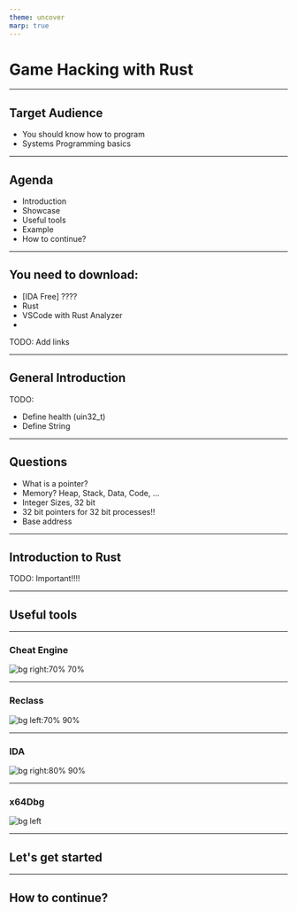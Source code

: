 ```yaml
---
theme: uncover
marp: true
---
```


# Game Hacking with Rust

---

## Target Audience

- You should know how to program
- Systems Programming basics

---

## Agenda

- Introduction
- Showcase
- Useful tools
- Example
- How to continue?

---

## You need to download:

- [IDA Free] ????
- Rust
- VSCode with Rust Analyzer
- 

TODO: Add links

---

## General Introduction 

TODO: 
- Define health (uin32_t)
- Define String

---

## Questions

- What is a pointer? 
- Memory? Heap, Stack, Data, Code, ...
- Integer Sizes, 32 bit
- 32 bit pointers for 32 bit processes!!
- Base address

---

## Introduction to Rust

TODO: Important!!!!

---

## Useful tools

---

### Cheat Engine

![bg right:70% 70%](https://www.startpage.com/av/proxy-image?piurl=https%3A%2F%2Fi.computer-bild.de%2Fimgs%2F3%2F8%2F1%2F7%2F1%2F4%2F9%2FScreenshot-1-Cheat-Engine-615x680-1b438c1f3fdf8afd.jpg&sp=1673433577Tca4585625a0a2e2b6dc57235af1effb14c0f97db1308051aa4933f04020e9b36)

---

### Reclass

![bg left:70% 90%](https://camo.githubusercontent.com/712de35cebd00cea16055c09ef4262a2476d7f2e84f9425a7fcf31de6a9dc910/68747470733a2f2f61626c6f61642e64652f696d672f6d61696e346873626a2e6a7067)

---

### IDA

![bg right:80% 90%](https://www.startpage.com/av/proxy-image?piurl=https%3A%2F%2Fi.ytimg.com%2Fvi%2Ffjqu_WlYycY%2Fmaxresdefault.jpg&sp=1673436316T09c541eb71c9402737b6b81f96cea38a94ac5ec4a69cf09aa7ebb3490a4efe9e)

---

### x64Dbg

![bg left](https://camo.githubusercontent.com/399b3391c873c9c1484f4487de23e20435d4ef2e251104660c6f7e1fc83e8ee6/68747470733a2f2f692e696d6775722e636f6d2f563266354150392e706e67)

---

## Let's get started

---

## How to continue?

